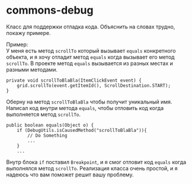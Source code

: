 # commons-debug

Класс для поддержки отладка кода. Объяснить на словах трудно, покажу примере.

Пример: <br/>
У меня есть метод `scrollTo` который вызывает `equals` конкретного объекта, и я хочу отладит метод `equals` когда вызывает его метод `scrollTo`. В проекте метод `equals` вызывается из разных местах и разными методами. 

	private void scrollToBlaBla(ItemClickEvent event) {
        grid.scrollTo(event.getItemId(), ScrollDestination.START);
    }

Оберну на метод `scrollToBlaBla` чтобы получит уникальный имя. Написал код внутри метода `equals`, чтобы отловить код когда выполняется метод `scrollTo`.

	public boolean equals(Object o) {
        if (DebugUtils.isCausedMethod("scrollToBlaBla")){
            // Do Something
			...
        }
		...

Внутр блока `if` поставил `Breakpoint`, и я смог отловит код `equals` когда выполнялся метод `scrollTo`. Реализация класса очень простой, и я надеюсь что вам поможет решит вашу проблему. 